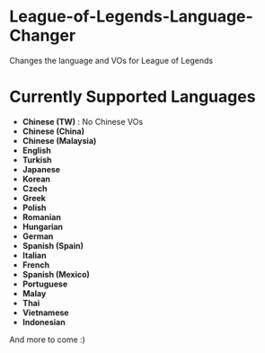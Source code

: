 # League-of-Legends-Language-Changer
Changes the language and VOs for League of Legends

# Currently Supported Languages
* **Chinese (TW)** : No Chinese VOs
* **Chinese (China)**
* **Chinese (Malaysia)**
* **English**
* **Turkish**
* **Japanese**
* **Korean**
* **Czech**
* **Greek**
* **Polish**
* **Romanian**
* **Hungarian**
* **German**
* **Spanish (Spain)**
* **Italian**
* **French**
* **Spanish (Mexico)**
* **Portuguese**
* **Malay**
* **Thai**
* **Vietnamese**
* **Indonesian**

And more to come :)

